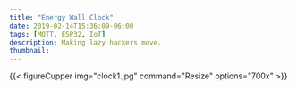 ```yaml
---
title: "Energy Wall Clock"
date: 2019-02-14T15:36:09-06:00
tags: [MQTT, ESP32, IoT]
description: Making lazy hackers move.
thumbnail: 
---
```



{{< figureCupper img="clock1.jpg" command="Resize" options="700x" >}}
